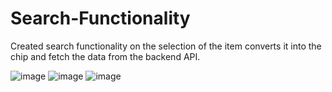 # Search-Functionality

Created search functionality on the selection of the item converts it into the chip and fetch the data from the backend API.

![image](https://ibb.co/8dzHzh1)
![image](https://ibb.co/6nXbfsJ)
![image](https://ibb.co/F7mHHj0)
